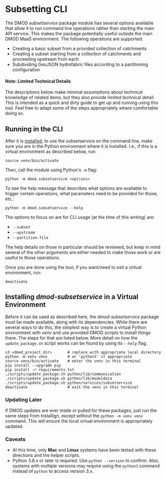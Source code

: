 # Subsetting CLI

The DMOD _subsetservice_ package module has several options available that allow it to run command line operations rather than starting the main API service.  This makes the package potentially useful outside the main DMOD MaaS environment. The following operations are supported:

* Creating a basic subset from a provided collection of catchments
* Creating a subset starting from a collection of catchments and proceeding upstream from each
* Subdividing GeoJSON hydrofabric files according to a partitioning configuration

#### Note: Limited Technical Details
The descriptions below make minimal assumptions about technical knowledge of related items, but they also provide limited technical detail.  This is intended as a quick and dirty guide to get up and running using this tool.  Feel free to adapt some of the steps appropriately where comfortable doing so.

## Running in the CLI

After it is [installed](#installing-_dmod-subsetservice_-in-a-virtual-environment), to use the subsetservice on the command line, make sure you are in the Python environment where it is installed.  I.e., if this is a virtual environment as described below, run:

`source venv/bin/activate`

Then, call the module using Python's `-m` flag:

`python -m dmod.subsetservice <options>`

To see the help message that describes what options are available to trigger certain operations, what parameters need to be provided for those, etc.:

`python -m dmod.subsetservice --help`

The options to focus on are for CLI usage (at the time of this writing) are:
* `--subset`
* `--upstream`
* `--partition-file`

The help details on those in particular should be reviewed, but keep in mind several of the other arguments are either needed to make those work or are useful to those operations.

Once you are done using the tool, if you want/need to exit a virtual environment, run:

`deactivate`

## Installing _dmod-subsetservice_ in a Virtual Environment

Before it can be used as described here, the _dmod-subsetservice_ package must be made available, along with its dependencies.  While there are several ways to do this, the simplest way is to create a virtual Python environment with _venv_ and use provided DMOD scripts to install things there.  The steps for that are listed below.  More detail on how the `update_package.sh` script works can be found by using its `--help` flag.

```
cd <dmod_project_dir>       # replace with appropriate local directory
python -m venv venv         # or 'python3' if appropriate
source venv/bin/activate    # enter the venv in this terminal
pip install --upgrade pip
pip install -r requirements.txt
./scripts/update_package.sh python/lib/communication
./scripts/update_package.sh python/lib/modeldata
./scripts/update_package.sh python/services/subsetservice
deactivate                  # exit the venv in this terminal
```

### Updating Later
If DMOD updates are ever made or pulled for these packages, just run the same steps from installign, except without the `python -m venv venv` command.  This will ensure the local virtual environment is appropriately updated.

### Caveats

* At this time, only **Mac** and **Linux** systems have been tested with these directions and the helper scripts.
* Python 3.6.x or later is required.  Use `python --version` to confirm.  Also, systems with multiple versions may require using the `python3` command instead of `python` to access version 3.x.
